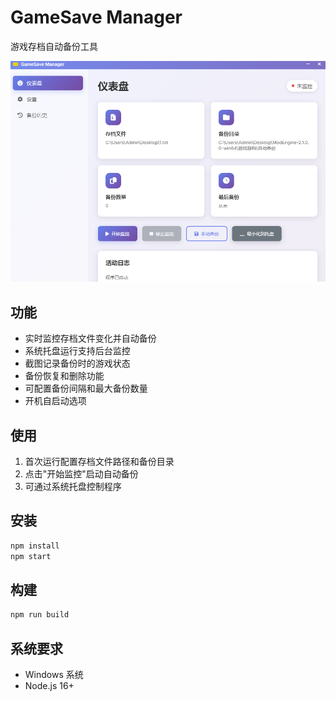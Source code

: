 # GameSave Manager

游戏存档自动备份工具

<img src="https://github.com/ZJenurK/GameSave-Manager/blob/main/Save.PNG" alt="Save" width="800">

## 功能

- 实时监控存档文件变化并自动备份
- 系统托盘运行支持后台监控
- 截图记录备份时的游戏状态
- 备份恢复和删除功能
- 可配置备份间隔和最大备份数量
- 开机自启动选项

## 使用

1. 首次运行配置存档文件路径和备份目录
2. 点击"开始监控"启动自动备份
3. 可通过系统托盘控制程序

## 安装

```bash
npm install
npm start
```

## 构建

```bash
npm run build
```

## 系统要求

- Windows 系统
- Node.js 16+
